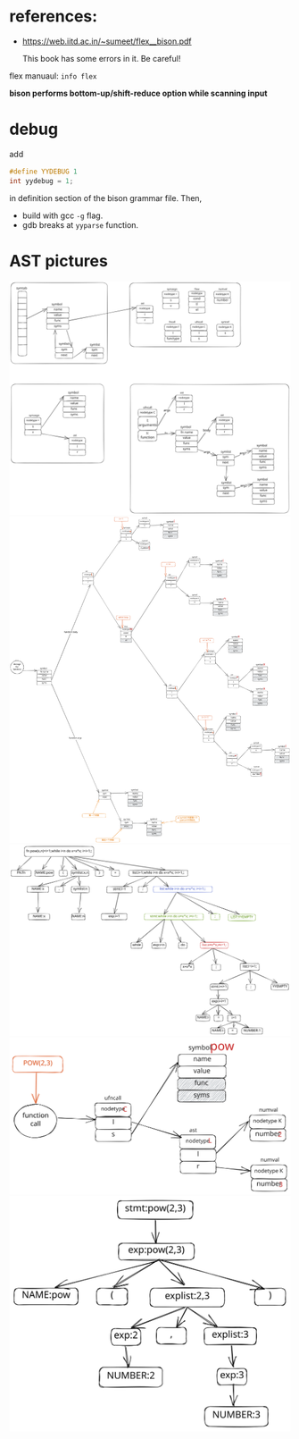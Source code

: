# references:

  * https://web.iitd.ac.in/~sumeet/flex__bison.pdf

    This book has some errors in it. Be careful!

flex manuaul: `info flex`

**bison performs bottom-up/shift-reduce option while scanning input**

# debug

add

```c
#define YYDEBUG 1
int yydebug = 1;
```

in definition section of the bison grammar file.
Then, 

- build with gcc `-g` flag. 
- gdb breaks at `yyparse` function.


# AST pictures

![ast nodes](./doc/ast.excalidraw.svg)
![ast nodes example](./doc/ex_ast.excalidraw.svg)
![ast grammar example](./doc/ex_gram.excalidraw.svg)
![fn call ast nodes example](./doc/fncall.ast.excalidraw.svg)
![fn call grammar example](./doc/fncall.gram.excalidraw.svg)
